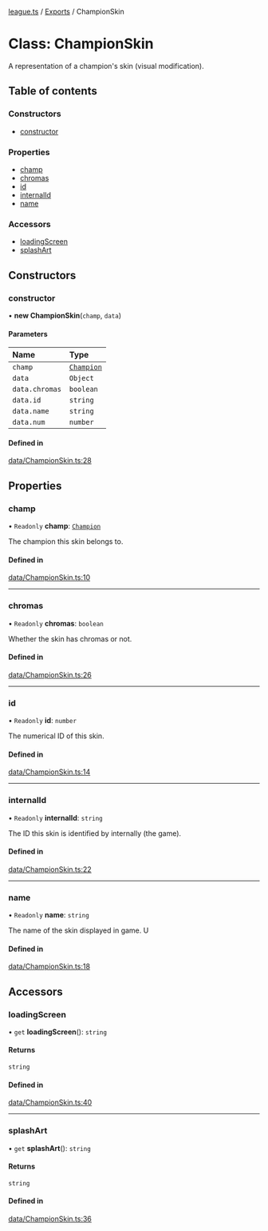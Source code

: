 [league.ts](../README.md) / [Exports](../modules.md) / ChampionSkin

# Class: ChampionSkin

A representation of a champion's skin (visual modification).

## Table of contents

### Constructors

- [constructor](ChampionSkin.md#constructor)

### Properties

- [champ](ChampionSkin.md#champ)
- [chromas](ChampionSkin.md#chromas)
- [id](ChampionSkin.md#id)
- [internalId](ChampionSkin.md#internalid)
- [name](ChampionSkin.md#name)

### Accessors

- [loadingScreen](ChampionSkin.md#loadingscreen)
- [splashArt](ChampionSkin.md#splashart)

## Constructors

### constructor

• **new ChampionSkin**(`champ`, `data`)

#### Parameters

| Name | Type |
| :------ | :------ |
| `champ` | [`Champion`](Champion.md) |
| `data` | `Object` |
| `data.chromas` | `boolean` |
| `data.id` | `string` |
| `data.name` | `string` |
| `data.num` | `number` |

#### Defined in

[data/ChampionSkin.ts:28](https://github.com/TheDrone7/league.ts/blob/f012637/src/data/ChampionSkin.ts#L28)

## Properties

### champ

• `Readonly` **champ**: [`Champion`](Champion.md)

The champion this skin belongs to.

#### Defined in

[data/ChampionSkin.ts:10](https://github.com/TheDrone7/league.ts/blob/f012637/src/data/ChampionSkin.ts#L10)

___

### chromas

• `Readonly` **chromas**: `boolean`

Whether the skin has chromas or not.

#### Defined in

[data/ChampionSkin.ts:26](https://github.com/TheDrone7/league.ts/blob/f012637/src/data/ChampionSkin.ts#L26)

___

### id

• `Readonly` **id**: `number`

The numerical ID of this skin.

#### Defined in

[data/ChampionSkin.ts:14](https://github.com/TheDrone7/league.ts/blob/f012637/src/data/ChampionSkin.ts#L14)

___

### internalId

• `Readonly` **internalId**: `string`

The ID this skin is identified by internally (the game).

#### Defined in

[data/ChampionSkin.ts:22](https://github.com/TheDrone7/league.ts/blob/f012637/src/data/ChampionSkin.ts#L22)

___

### name

• `Readonly` **name**: `string`

The name of the skin displayed in game. U

#### Defined in

[data/ChampionSkin.ts:18](https://github.com/TheDrone7/league.ts/blob/f012637/src/data/ChampionSkin.ts#L18)

## Accessors

### loadingScreen

• `get` **loadingScreen**(): `string`

#### Returns

`string`

#### Defined in

[data/ChampionSkin.ts:40](https://github.com/TheDrone7/league.ts/blob/f012637/src/data/ChampionSkin.ts#L40)

___

### splashArt

• `get` **splashArt**(): `string`

#### Returns

`string`

#### Defined in

[data/ChampionSkin.ts:36](https://github.com/TheDrone7/league.ts/blob/f012637/src/data/ChampionSkin.ts#L36)
